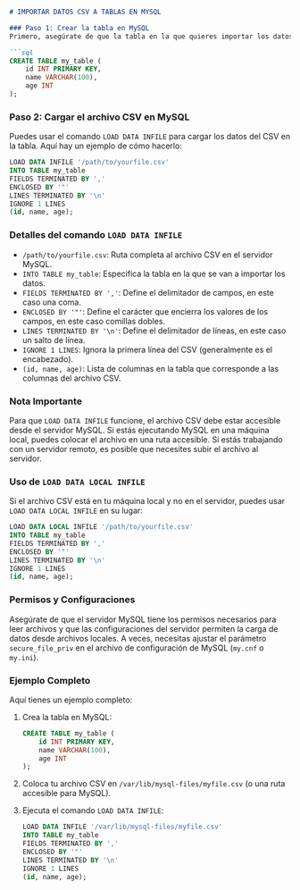 ```markdown
# IMPORTAR DATOS CSV A TABLAS EN MYSQL

### Paso 1: Crear la tabla en MySQL
Primero, asegúrate de que la tabla en la que quieres importar los datos esté creada y tenga una estructura compatible con los datos del CSV. Por ejemplo, si tienes un CSV con las columnas `id`, `name`, y `age`, la tabla en MySQL podría ser algo así:

```sql
CREATE TABLE my_table (
    id INT PRIMARY KEY,
    name VARCHAR(100),
    age INT
);
```

### Paso 2: Cargar el archivo CSV en MySQL

Puedes usar el comando `LOAD DATA INFILE` para cargar los datos del CSV en la tabla. Aquí hay un ejemplo de cómo hacerlo:

```sql
LOAD DATA INFILE '/path/to/yourfile.csv'
INTO TABLE my_table
FIELDS TERMINATED BY ',' 
ENCLOSED BY '"'
LINES TERMINATED BY '\n'
IGNORE 1 LINES
(id, name, age);
```

### Detalles del comando `LOAD DATA INFILE`

- `/path/to/yourfile.csv`: Ruta completa al archivo CSV en el servidor MySQL.
- `INTO TABLE my_table`: Especifica la tabla en la que se van a importar los datos.
- `FIELDS TERMINATED BY ','`: Define el delimitador de campos, en este caso una coma.
- `ENCLOSED BY '"'`: Define el carácter que encierra los valores de los campos, en este caso comillas dobles.
- `LINES TERMINATED BY '\n'`: Define el delimitador de líneas, en este caso un salto de línea.
- `IGNORE 1 LINES`: Ignora la primera línea del CSV (generalmente es el encabezado).
- `(id, name, age)`: Lista de columnas en la tabla que corresponde a las columnas del archivo CSV.

### Nota Importante

Para que `LOAD DATA INFILE` funcione, el archivo CSV debe estar accesible desde el servidor MySQL. Si estás ejecutando MySQL en una máquina local, puedes colocar el archivo en una ruta accesible. Si estás trabajando con un servidor remoto, es posible que necesites subir el archivo al servidor.

### Uso de `LOAD DATA LOCAL INFILE`

Si el archivo CSV está en tu máquina local y no en el servidor, puedes usar `LOAD DATA LOCAL INFILE` en su lugar:

```sql
LOAD DATA LOCAL INFILE '/path/to/yourfile.csv'
INTO TABLE my_table
FIELDS TERMINATED BY ',' 
ENCLOSED BY '"'
LINES TERMINATED BY '\n'
IGNORE 1 LINES
(id, name, age);
```

### Permisos y Configuraciones

Asegúrate de que el servidor MySQL tiene los permisos necesarios para leer archivos y que las configuraciones del servidor permiten la carga de datos desde archivos locales. A veces, necesitas ajustar el parámetro `secure_file_priv` en el archivo de configuración de MySQL (`my.cnf` o `my.ini`).

### Ejemplo Completo

Aquí tienes un ejemplo completo:

1. Crea la tabla en MySQL:

    ```sql
    CREATE TABLE my_table (
        id INT PRIMARY KEY,
        name VARCHAR(100),
        age INT
    );
    ```

2. Coloca tu archivo CSV en `/var/lib/mysql-files/myfile.csv` (o una ruta accesible para MySQL).

3. Ejecuta el comando `LOAD DATA INFILE`:

    ```sql
    LOAD DATA INFILE '/var/lib/mysql-files/myfile.csv'
    INTO TABLE my_table
    FIELDS TERMINATED BY ',' 
    ENCLOSED BY '"'
    LINES TERMINATED BY '\n'
    IGNORE 1 LINES
    (id, name, age);
    ```
```
